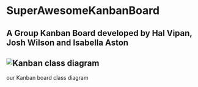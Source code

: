 # SuperAwesomeKanbanBoard
A Group Kanban Board developed by Hal Vipan, Josh Wilson and Isabella Aston
---
![Kanban class diagram](https://user-images.githubusercontent.com/72230077/97466058-9693d380-193a-11eb-81c8-f0571a7aa93e.png)
---
our Kanban board class diagram
